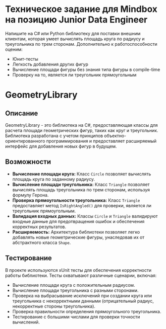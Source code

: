 # Техническое задание для Mindbox на позицию Junior Data Engineer
Напишите на C# или Python библиотеку для поставки внешним клиентам, которая умеет вычислять площадь круга по радиусу и треугольника по трем сторонам. Дополнительно к работоспособности оценим:
- Юнит-тесты
- Легкость добавления других фигур
- Вычисление площади фигуры без знания типа фигуры в compile-time
- Проверку на то, является ли треугольник прямоугольным
# GeometryLibrary

## Описание

GeometryLibrary - это библиотека на C#, предоставляющая классы для расчета площади геометрических фигур, таких как круг и треугольник. Библиотека разработана с учетом принципов объектно-ориентированного программирования и предоставляет расширяемый интерфейс для добавления новых фигур в будущем.

## Возможности

- **Вычисление площади круга:** Класс `Circle` позволяет вычислять площадь круга по заданному радиусу.
- **Вычисление площади треугольника:** Класс `Triangle` позволяет вычислять площадь треугольника по трем сторонам, используя формулу Герона.
- **Проверка прямоугольности треугольника:** Класс `Triangle` предоставляет метод `IsRightAngled()` для проверки, является ли треугольник прямоугольным.
- **Валидация входных данных:**  Классы `Circle` и `Triangle` валидируют входные данные для предотвращения ошибок и обеспечения корректных результатов.
- **Расширяемость:**  Архитектура библиотеки позволяет легко добавлять новые геометрические фигуры, унаследовав их от абстрактного класса `Shape`.
## Тестирование

В проекте используются xUnit тесты для обеспечения корректности работы библиотеки. Тесты охватывают различные сценарии, включая:
- Вычисление площади круга с положительным радиусом.
- Вычисление площади треугольника с разными сторонами.
- Проверка на выбрасывание исключений при создании круга или треугольника с некорректными данными (отрицательный радиус, некорректные стороны треугольника).
- Проверка правильности определения прямоугольного треугольника.
- Тестирование с большими числами для проверки точности вычислений.
